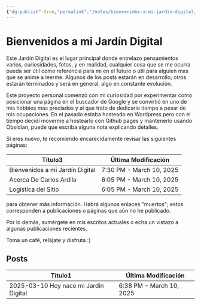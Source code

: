 ```yaml
---
{"dg-publish":true,"permalink":"/notes/bienvenidos-a-mi-jardin-digital/","tags":["gardenEntry"],"created":"2025-03-10T08:08:23.222-05:00","updated":"2025-03-10T19:30:54.876-05:00"}
---
```


# Bienvenidos a mi Jardín Digital

Este Jardín Digital es el lugar principal donde entrelazo pensamientos varios, curiosidades, fotos, y en realidad, cualquier cosa que se me ocurra pueda ser útil como referencia para mi en el futuro o útil para alguien mas que se anime a leerme. Algunos de los posts estarán en desarrollo; otros estarán terminados y será en general, algo en constante evolución.

Este proyecto personal comenzó con mi curiosidad por experimentar como posicionar una página en el buscador de Google y se convirtió en uno de mis hobbies mas preciados y al que trato de dedicarle tiempo a pesar de mis ocupaciones. En el pasado estaba hosteado en Wordpress pero con el tiempo decidí moverme a hostearlo con Github pages y mantenerlo usando Obsidian, puede que escriba alguna nota explicando detalles.

Si eres nuevo, te recomiendo encarecidamente revisar las siguientes páginas:

<div><table class="dataview table-view-table"><thead class="table-view-thead"><tr class="table-view-tr-header"><th class="table-view-th"><span>Título</span><span class="dataview small-text">3</span></th><th class="table-view-th"><span>Última Modificación</span></th></tr></thead><tbody class="table-view-tbody"><tr><td><span>Bienvenidos a mi Jardín Digital</span></td><td>7:30 PM - March 10, 2025</td></tr><tr><td><span>Acerca De Carlos Ardila</span></td><td>6:05 PM - March 10, 2025</td></tr><tr><td><span>Logística del Sitio</span></td><td>6:05 PM - March 10, 2025</td></tr></tbody></table></div>


para obtener más información. Habrá algunos enlaces "muertos"; estos corresponden a publicaciones o páginas que aún no he publicado.

Por lo demás, sumérgete en mis escritos actuales o echa un vistazo a algunas publicaciones recientes.

Toma un café, relájate y disfruta :)

## Posts

<div><table class="dataview table-view-table"><thead class="table-view-thead"><tr class="table-view-tr-header"><th class="table-view-th"><span>Título</span><span class="dataview small-text">1</span></th><th class="table-view-th"><span>Última Modificación</span></th></tr></thead><tbody class="table-view-tbody"><tr><td><span>2025-03-10 Hoy nace mi Jardín Digital</span></td><td>6:38 PM - March 10, 2025</td></tr></tbody></table></div>